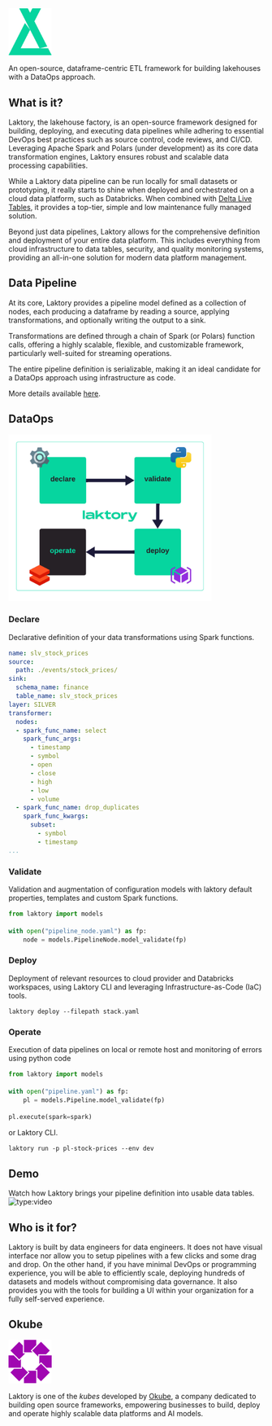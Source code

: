 <img src="images/logo_sg.png" alt="laktory logo" width="85"/>

An open-source, dataframe-centric ETL framework for building lakehouses with a
DataOps approach.

## What is it?
Laktory, the lakehouse factory, is an open-source framework designed for 
building, deploying, and executing data pipelines while adhering to essential
DevOps best practices such as source control, code reviews, and CI/CD. 
Leveraging Apache Spark and Polars (under development) as its core data
transformation engines, Laktory ensures robust and scalable data processing
capabilities.

While a Laktory data pipeline can be run locally for small datasets or 
prototyping, it really starts to shine when deployed and orchestrated on a 
cloud data platform, such as Databricks. When combined with [Delta Live Tables](https://www.databricks.com/product/delta-live-tables),
it provides a top-tier, simple and low maintenance fully managed solution.  

Beyond just data pipelines, Laktory allows for the comprehensive definition
and deployment of your entire data platform. This includes everything from 
cloud infrastructure to data tables, security, and quality monitoring systems,
providing an all-in-one solution for modern data platform management.

## Data Pipeline
At its core, Laktory provides a pipeline model defined as a collection of 
nodes, each producing a dataframe by reading a source, applying
transformations, and optionally writing the output to a sink.

Transformations are defined through a chain of Spark (or Polars) function
calls, offering a highly scalable, flexible, and customizable framework,
particularly well-suited for streaming operations.

The entire pipeline definition is serializable, making it an ideal candidate
for a DataOps approach using infrastructure as code.

More details available [here](concepts/pipeline.md).

## DataOps
<img src="images/what_is_laktory.png" alt="what is laktory" width="400"/>

### Declare
Declarative definition of your data transformations using Spark functions.
```yaml title="pipeline_node.yaml"
name: slv_stock_prices
source:
  path: ./events/stock_prices/
sink:
  schema_name: finance
  table_name: slv_stock_prices
layer: SILVER
transformer:
  nodes:
  - spark_func_name: select
    spark_func_args:
      - timestamp
      - symbol
      - open
      - close
      - high
      - low
      - volume
  - spark_func_name: drop_duplicates
    spark_func_kwargs:
      subset:
        - symbol
        - timestamp
...
```

### Validate
Validation and augmentation of configuration models with laktory default
properties, templates and custom Spark functions.
```py
from laktory import models

with open("pipeline_node.yaml") as fp:
    node = models.PipelineNode.model_validate(fp)
```

### Deploy
Deployment of relevant resources to cloud provider and Databricks workspaces,
using Laktory CLI and leveraging Infrastructure-as-Code (IaC) tools.

```commandline title="command line"
laktory deploy --filepath stack.yaml
```

### Operate
Execution of data pipelines on local or remote host and monitoring of errors
using python code
```py
from laktory import models

with open("pipeline.yaml") as fp:
    pl = models.Pipeline.model_validate(fp)

pl.execute(spark=spark)
```

or Laktory CLI.
```commandline title="command line"
laktory run -p pl-stock-prices --env dev
```

## Demo
Watch how Laktory brings your pipeline definition into usable data tables. 
![type:video](https://www.youtube.com/embed/dlaUQm5yUa4)

## Who is it for?
Laktory is built by data engineers for data engineers. 
It does not have visual interface nor allow you to setup pipelines with a few clicks and some drag and drop.
On the other hand, if you have minimal DevOps or programming experience, you will be able to efficiently scale, deploying hundreds of datasets and models without compromising data governance.
It also provides you with the tools for building a UI within your organization for a fully self-served experience.

## Okube
<img src="images/okube.png" alt="okube logo" width="85"/>

Laktory is one of the *kubes* developed by [Okube](https://www.okube.ai), a company dedicated to building open source frameworks, empowering businesses to build, deploy and operate highly scalable data platforms and AI models.